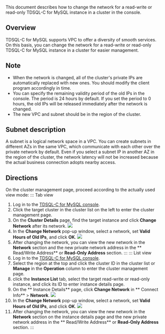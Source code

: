 This document describes how to change the network for a read-write or read-only TDSQL-C for MySQL instance in a cluster in the console.

## Overview
TDSQL-C for MySQL supports VPC to offer a diversity of smooth services. On this basis, you can change the network for a read-write or read-only TDSQL-C for MySQL instance in a cluster for easier management.

## Note
- When the network is changed, all of the cluster's private IPs are automatically replaced with new ones. You should modify the client program accordingly in time.
- You can specify the remaining validity period of the old IPs in the console. The period is 24 hours by default. If you set the period to 0 hours, the old IPs will be released immediately after the network is changed.
- The new VPC and subnet should be in the region of the cluster.

## Subnet description
A subnet is a logical network space in a VPC. You can create subnets in different AZs in the same VPC, which communicate with each other over the private network by default. Even if you select a subnet IP in another AZ in the region of the cluster, the network latency will not be increased because the actual business connection adopts nearby access.

## Directions
On the cluster management page, proceed according to the actually used view mode:
<dx-tabs>
::: Tab view
1. Log in to the [TDSQL-C for MySQL console](https://console.cloud.tencent.com/cynosdb).
2. Click the target cluster in the cluster list on the left to enter the cluster management page.
3. On the **Cluster Details** page, find the target instance and click **Change Network** after its network.
![](https://staticintl.cloudcachetci.com/yehe/backend-news/rtKz711_17.png)
4. In the **Change Network** pop-up window, select a network, set **Valid Hours of Old IPs**, and click **OK**.
![](https://staticintl.cloudcachetci.com/yehe/backend-news/USUx520_18.png)
5. After changing the network, you can view the new network in the **Network** section and the new private network address in the ** Read/Write Address** or **Read-Only Address** section.
:::
::: List view
1. Log in to the [TDSQL-C for MySQL console](https://console.cloud.tencent.com/cynosdb).
2. Select the region at the top and click the cluster ID in the cluster list or **Manage** in the **Operation** column to enter the cluster management page.
3. click the **Instance List** tab, select the target read-write or read-only instance, and click its ID to enter instance details page.
4. On the ** Instance Details** page, click **Change Network** in ** Connect Info** > **Network**.
![](https://staticintl.cloudcachetci.com/yehe/backend-news/CMYB028_57.png)
5. In the **Change Network** pop-up window, select a network, set **Valid Hours of Old IPs**, and click **OK**.
![](https://staticintl.cloudcachetci.com/yehe/backend-news/zjLW961_58.png)
6. After changing the network, you can view the new network in the **Network** section on the instance details page and the new private network address in the ** Read/Write Address** or **Read-Only Address** section.
:::
</dx-tabs>
